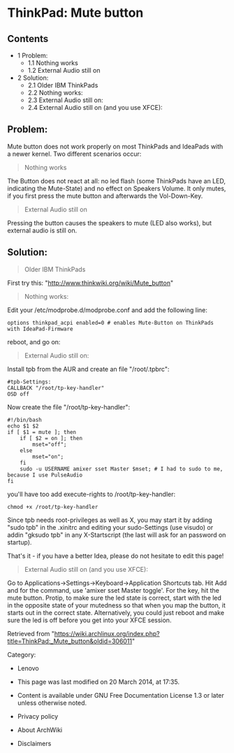 ThinkPad: Mute button
=====================

Contents
--------

-   1 Problem:
    -   1.1 Nothing works
    -   1.2 External Audio still on
-   2 Solution:
    -   2.1 Older IBM ThinkPads
    -   2.2 Nothing works:
    -   2.3 External Audio still on:
    -   2.4 External Audio still on (and you use XFCE):

Problem:
--------

Mute button does not work properly on most ThinkPads and IdeaPads with a
newer kernel. Two different scenarios occur:

> Nothing works

The Button does not react at all: no led flash (some ThinkPads have an
LED, indicating the Mute-State) and no effect on Speakers Volume. It
only mutes, if you first press the mute button and afterwards the
Vol-Down-Key.

> External Audio still on

Pressing the button causes the speakers to mute (LED also works), but
external audio is still on.

Solution:
---------

> Older IBM ThinkPads

First try this: "http://www.thinkwiki.org/wiki/Mute_button"

> Nothing works:

Edit your /etc/modprobe.d/modprobe.conf and add the following line:   

    options thinkpad_acpi enabled=0 # enables Mute-Button on ThinkPads with IdeaPad-Firmware 

reboot, and go on:  

> External Audio still on:

Install tpb from the AUR and create an file "/root/.tpbrc":

    #tpb-Settings: 
    CALLBACK "/root/tp-key-handler" 
    OSD off 

Now create the file "/root/tp-key-handler":

    #!/bin/bash
    echo $1 $2
    if [ $1 = mute ]; then
    	if [ $2 = on ]; then
    		mset="off";
    	else
    		mset="on";
    	fi
    	sudo -u USERNAME amixer sset Master $mset; # I had to sudo to me, because I use PulseAudio
    fi

you'll have too add execute-rights to /root/tp-key-handler:

    chmod +x /root/tp-key-handler 

Since tpb needs root-privileges as well as X, you may start it by adding
"sudo tpb" in the .xinitrc and editing your sudo-Settings (use visudo)
or addin "gksudo tpb" in any X-Startscript (the last will ask for an
password on startup).

That's it - if you have a better Idea, please do not hesitate to edit
this page!

> External Audio still on (and you use XFCE):

Go to Applications->Settings->Keyboard->Application Shortcuts tab. Hit
Add and for the command, use 'amixer sset Master toggle'. For the key,
hit the mute button. Protip, to make sure the led state is correct,
start with the led in the opposite state of your mutedness so that when
you map the button, it starts out in the correct state. Alternatively,
you could just reboot and make sure the led is off before you get into
your XFCE session.

Retrieved from
"https://wiki.archlinux.org/index.php?title=ThinkPad:_Mute_button&oldid=306011"

Category:

-   Lenovo

-   This page was last modified on 20 March 2014, at 17:35.
-   Content is available under GNU Free Documentation License 1.3 or
    later unless otherwise noted.
-   Privacy policy
-   About ArchWiki
-   Disclaimers
